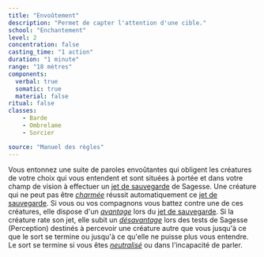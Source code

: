 ```yaml
---
title: "Envoûtement"
description: "Permet de capter l'attention d'une cible."
school: "Enchantement"
level: 2
concentration: false
casting_time: "1 action"
duration: "1 minute"
range: "18 mètres"
components:
  verbal: true
  somatic: true
  material: false
ritual: false
classes:
    - Barde
    - Ombrelame
    - Sorcier

source: "Manuel des règles"
---
```

Vous entonnez une suite de paroles envoûtantes qui obligent les créatures de votre choix qui vous entendent et sont situées à portée et dans votre champ de vision à effectuer un [jet de sauvegarde](/utiliser-les-caracteristiques#jets-de-sauvegarde) de Sagesse. Une créature qui ne peut pas être [_charmée_](/gerer-la-sante-du-personnage#charmé) réussit automatiquement ce [jet de sauvegarde](/utiliser-les-caracteristiques#jets-de-sauvegarde). Si vous ou vos compagnons vous battez contre une de ces créatures, elle dispose d'un [_avantage_](/utiliser-les-caracteristiques#avantage-et-désavantage) lors du [jet de sauvegarde](/utiliser-les-caracteristiques#jets-de-sauvegarde). Si la créature rate son jet, elle subit un [_désavantage_](/utiliser-les-caracteristiques#avantage-et-désavantage) lors des tests de Sagesse (Perception) destinés à percevoir une créature autre que vous jusqu'à ce que le sort se termine ou jusqu'à ce qu'elle ne puisse plus vous entendre. Le sort se termine si vous êtes [_neutralisé_](/gerer-la-sante-du-personnage#neutralisé) ou dans l'incapacité de parler.
